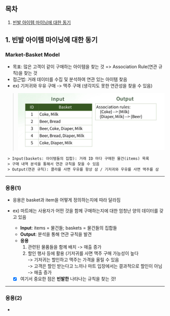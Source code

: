 ## 목차
1. [빈발 아이템 마이닝에 대한 동기](#1-빈발-아이템-마이닝에-대한-동기)

## 1. 빈발 아이템 마이닝에 대한 동기
### Market-Basket Model
- 목표: 많은 고객이 같이 구매하는 아이템을 찾는 것 => Association Rule(연관 규칙)을 찾는 것
- 접근법: 거래 데이터를 수집 및 분석하여 연관 있는 아이템 찾음
- ex) 기저귀와 우유 구매 -> 맥주 구매 (생각지도 못한 연관성을 찾을 수 있음)
 > <img src="./src/market_basket_model1.png">
     > Input(baskets: 아이템들의 집합): 거래 ID 마다 구매한 물건(items) 목록   
     > 구매 내역 분석을 통해서 연관 규칙을 찾을 수 있음    
     > Output(연관 규칙): 콜라를 사면 우유를 항상 삼 / 기저귀와 우유를 사면 맥주를 삼   

---
### 응용(1)
- 응용은 basket과 item을 어떻게 정의하는지에 따라 달라짐
- ex) 마트에는 사용자가 어떤 것을 함께 구매하는지에 대한 엄청난 양의 데이터를 갖고 있음
    - **Input**: items = 물건들; baskets = 물건들의 집합들
    - **Output**: 분석을 통해 연관 규칙을 발견
    - **응용**
        1. 관련된 물품들을 함께 배치 -> 매출 증가
        2. 할인 행사 등에 활용 (기저귀를 사면 맥주 구매 가능성이 높다   
           -> 기저귀는 할인하고 맥주는 가격을 올릴 수 있음   
           -> 고객은 할인 받는다고 느끼나 마트 입장에서는 결과적으로 할인이 아님   
           -> 매출 증가   
    
    - [X] 여기서 중요한 점은 **빈발한** 나타나는 규칙을 찾는 것!

---
### 응용(2)
 - 